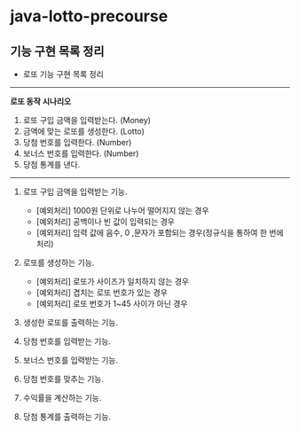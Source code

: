 # java-lotto-precourse

## 기능 구현 목록 정리

* 로또 기능 구현 목록 정리

---
**로또 동작 시나리오**

1. 로또 구입 금액을 입력받는다. (Money)
2. 금액에 맞는 로또를 생성한다. (Lotto)
3. 당첨 번호를 입력한다. (Number)
4. 보너스 번호를 입력한다. (Number)
5. 당첨 통계를 낸다.

---

1. 로또 구입 금액을 입력받는 기능.
    * [예외처리] 1000원 단위로 나누어 떨어지지 않는 경우 
    * [예외처리] 공백이나 빈 값이 입력되는 경우
    * [예외처리] 입력 값에 음수, 0 ,문자가 포함되는 경우(정규식을 통하여 한 번에 처리)


2. 로또를 생성하는 기능.
    * [예외처리] 로또가 사이즈가 일치하지 않는 경우
    * [예외처리] 겹치는 로또 번호가 있는 경우
    * [예외처리] 로또 번호가 1~45 사이가 아닌 경우

3. 생성한 로또를 출력하는 기능.


4. 당첨 번호를 입력받는 기능.


5. 보너스 번호를 입력받는 기능.


6. 당첨 번호를 맞추는 기능.


7. 수익률을 계산하는 기능. 


8. 당첨 통계를 출력하는 기능.
